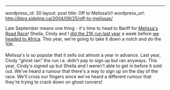 --- 
wordpress_id: 30
layout: post
title: Off to Melissa&#8217;s!!
wordpress_url: http://blog.sideline.ca/2004/09/25/off-to-melissas/

Late September means one thing - it's time to head to Banff for <a href="http://www.melissasroadrace.ca/">Melissa's Road Race</a>!  Sheila, Cindy and I <a href="http://my.aream.ca/photos/albums/21.aspx">did the 21K run last year</a> a week before <a href="http://my.aream.ca/photos/albums/5.aspx">we headed to Africa</a>.  This year, we're going to take it down a notch and do the 10K. 
<br /><br />
Melissa's is so popular that it sells out almost a year in advance.  Last year, Cindy "ghost ran" the run i.e. didn't pay to sign up but ran anyways.  This year, Cindy's signed up but Sheila and I weren't able to get in before it sold out.  We've heard a rumour that there's a way to sign up on the day of the race.  We'll cross our fingers since we've heard a different rumour that they're trying to crack down on ghost runners!

